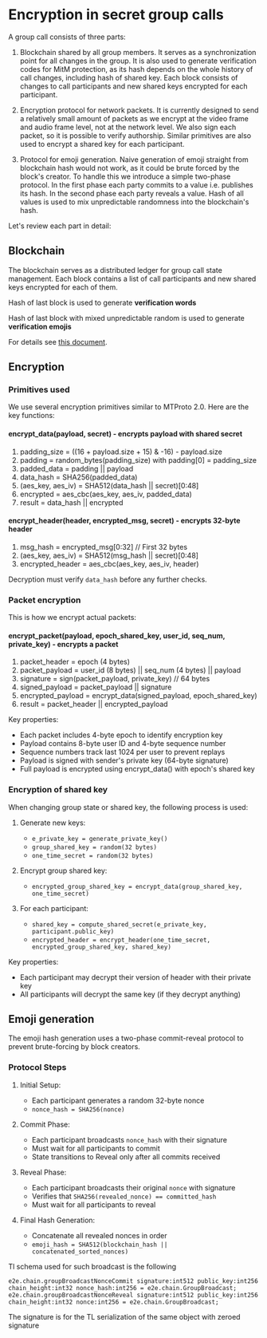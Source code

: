 # Encryption in secret group calls

A group call consists of three parts:

1. Blockchain shared by all group members. It serves as a synchronization point for all changes in the group. It is also used to generate verification codes for MitM protection, as its hash depends on the whole history of call changes, including hash of shared key. Each block consists of changes to call participants and new shared keys encrypted for each participant.

2. Encryption protocol for network packets. It is currently designed to send a relatively small amount of packets as we encrypt at the video frame and audio frame level, not at the network level. We also sign each packet, so it is possible to verify authorship. Similar primitives are also used to encrypt a shared key for each participant.

3. Protocol for emoji generation. Naive generation of emoji straight from blockchain hash would not work, as it could be brute forced by the block's creator. To handle this we introduce a simple two-phase protocol. In the first phase each party commits to a value i.e. publishes its hash. In the second phase each party reveals a value. Hash of all values is used to mix unpredictable randomness into the blockchain's hash.

Let's review each part in detail:

## Blockchain

The blockchain serves as a distributed ledger for group call state management. Each block contains a list of call participants and new shared keys encrypted for each of them.

Hash of last block is used to generate **verification words**

Hash of last block with mixed unpredictable random is used to generate **verification emojis**

For details see [this document](Blockchain.md).

## Encryption

### Primitives used

We use several encryption primitives similar to MTProto 2.0. Here are the key functions:

#### encrypt_data(payload, secret) - encrypts payload with shared secret

1) padding_size = ((16 + payload.size + 15) & -16) - payload.size
2) padding = random_bytes(padding_size) with padding[0] = padding_size
3) padded_data = padding || payload
4) data_hash = SHA256(padded_data)
5) (aes_key, aes_iv) = SHA512(data_hash || secret)[0:48]
6) encrypted = aes_cbc(aes_key, aes_iv, padded_data)
7) result = data_hash || encrypted

#### encrypt_header(header, encrypted_msg, secret) - encrypts 32-byte header

1) msg_hash = encrypted_msg[0:32]  // First 32 bytes
2) (aes_key, aes_iv) = SHA512(msg_hash || secret)[0:48]
3) encrypted_header = aes_cbc(aes_key, aes_iv, header)

Decryption must verify `data_hash` before any further checks.

### Packet encryption

This is how we encrypt actual packets:

#### encrypt_packet(payload, epoch_shared_key, user_id, seq_num, private_key) - encrypts a packet

1) packet_header = epoch (4 bytes)
2) packet_payload = user_id (8 bytes) || seq_num (4 bytes) || payload
3) signature = sign(packet_payload, private_key) // 64 bytes
4) signed_payload = packet_payload || signature
5) encrypted_payload = encrypt_data(signed_payload, epoch_shared_key)
6) result = packet_header || encrypted_payload

Key properties:
- Each packet includes 4-byte epoch to identify encryption key
- Payload contains 8-byte user ID and 4-byte sequence number
- Sequence numbers track last 1024 per user to prevent replays
- Payload is signed with sender's private key (64-byte signature)
- Full payload is encrypted using encrypt_data() with epoch's shared key

### Encryption of shared key

When changing group state or shared key, the following process is used:

1. Generate new keys:
   - `e_private_key = generate_private_key()`
   - `group_shared_key = random(32 bytes)`
   - `one_time_secret = random(32 bytes)`

2. Encrypt group shared key:
   - `encrypted_group_shared_key = encrypt_data(group_shared_key, one_time_secret)`

3. For each participant:
   - `shared_key = compute_shared_secret(e_private_key, participant.public_key)`
   - `encrypted_header = encrypt_header(one_time_secret, encrypted_group_shared_key, shared_key)`


Key properties:
- Each participant may decrypt their version of header with their private key
- All participants will decrypt the same key (if they decrypt anything)

## Emoji generation

The emoji hash generation uses a two-phase commit-reveal protocol to prevent brute-forcing by block creators.

### Protocol Steps

1. Initial Setup:
   - Each participant generates a random 32-byte nonce
   - `nonce_hash = SHA256(nonce)`

2. Commit Phase:
   - Each participant broadcasts `nonce_hash` with their signature
   - Must wait for all participants to commit
   - State transitions to Reveal only after all commits received

3. Reveal Phase:
   - Each participant broadcasts their original `nonce` with signature
   - Verifies that `SHA256(revealed_nonce) == committed_hash`
   - Must wait for all participants to reveal

4. Final Hash Generation:
   - Concatenate all revealed nonces in order
   - `emoji_hash = SHA512(blockchain_hash || concatenated_sorted_nonces)`

Tl schema used for such broadcast is the following 
```
e2e.chain.groupBroadcastNonceCommit signature:int512 public_key:int256 chain_height:int32 nonce_hash:int256 = e2e.chain.GroupBroadcast;
e2e.chain.groupBroadcastNonceReveal signature:int512 public_key:int256 chain_height:int32 nonce:int256 = e2e.chain.GroupBroadcast;
```

The signature is for the TL serialization of the same object with zeroed signature
